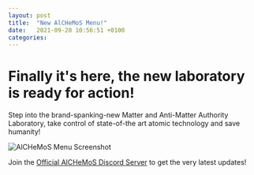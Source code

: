 ```yaml
---
layout: post
title:  "New AlCHeMoS Menu!"
date:   2021-09-20 10:56:51 +0100
categories: 
---
```

# Finally it's here, the new laboratory is ready for action!

Step into the brand-spanking-new Matter and Anti-Matter Authority Laboratory, take control of state-of-the art atomic technology and save humanity!

![AlCHeMoS Menu Screenshot]({{site.baseurl}}/img/AlCHeMoS_menu_01.png)

Join the [Official AlCHeMoS Discord Server](https://discord.gg/t8UTyXe) to get the very latest updates!